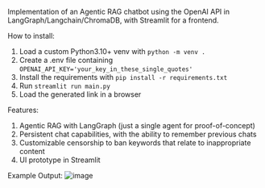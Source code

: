 Implementation of an Agentic RAG chatbot using the OpenAI API in LangGraph/Langchain/ChromaDB, with Streamlit for a frontend.

How to install:

1. Load a custom Python3.10+ venv with ``python -m venv .``
2. Create a .env file containing ``OPENAI_API_KEY='your_key_in_these_single_quotes'``
3. Install the requirements with ``pip install -r requirements.txt``
4. Run ``streamlit run main.py``
5. Load the generated link in a browser

Features:
1. Agentic RAG with LangGraph (just a single agent for proof-of-concept)
2. Persistent chat capabilities, with the ability to remember previous chats
3. Customizable censorship to ban keywords that relate to inappropriate content
4. UI prototype in Streamlit

Example Output:
![image](https://github.com/user-attachments/assets/f4467841-2e21-4ba0-a660-913a72c1fd2b)
